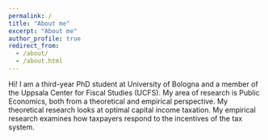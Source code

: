 ```yaml
---
permalink: /
title: "About me"
excerpt: "About me"
author_profile: true
redirect_from: 
  - /about/
  - /about.html
---
```




Hi! I am a third-year PhD student at University of Bologna and a member of the Uppsala Center for Fiscal Studies (UCFS). My area of research is Public Economics, both from a theoretical and empirical perspective. My theoretical research looks at optimal capital income taxation. My empirical research examines how taxpayers respond to the incentives of the tax system. 

